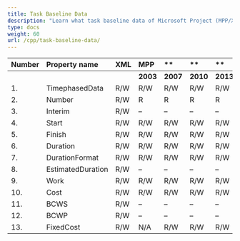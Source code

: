 ```yaml
---
title: Task Baseline Data
description: "Learn what task baseline data of Microsoft Project (MPP/XML) files are can be written or read by Aspose.Tasks for C++."
type: docs
weight: 60
url: /cpp/task-baseline-data/
---
```


|**Number** |**Property name** |**XML** |**MPP** |** |** |**  |** |** |**Comments** |
| :- | :- | :- | :- | :- | :- | :- | :- | :- | :- |
| | | |**2003** |**2007** |**2010** |**2013** |**2016** |**2019** | |
|1. |TimephasedData |R/W |R/W |R/W |R/W |R/W |R/W |R/W | |
|2. |Number |R/W |R |R |R |R |R |R | |
|3. |Interim |R/W |– |– |– |– |– |– | |
|4. |Start |R/W |R/W |R/W |R/W |R/W |R/W |R/W | |
|5. |Finish |R/W |R/W |R/W |R/W |R/W |R/W |R/W | |
|6. |Duration |R/W |R/W |R/W |R/W |R/W |R/W |R/W | |
|7. |DurationFormat |R/W |R/W |R/W |R/W |R/W |R/W |R/W | |
|8. |EstimatedDuration |R/W |– |– |– |– |– |– | |
|9. |Work |R/W |R/W |R/W |R/W |R/W |R/W |R/W | |
|10. |Cost |R/W |R/W |R/W |R/W |R/W |R/W |R/W | |
|11. |BCWS |R/W |– |– |– |– |– |– | |
|12. |BCWP |R/W |– |– |– |– |– |– | |
|13. |FixedCost |R/W |N/A |R/W |R/W |R/W |R/W |R/W | |

